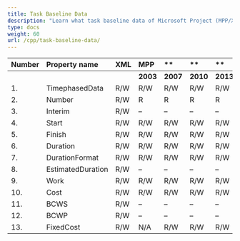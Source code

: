 ```yaml
---
title: Task Baseline Data
description: "Learn what task baseline data of Microsoft Project (MPP/XML) files are can be written or read by Aspose.Tasks for C++."
type: docs
weight: 60
url: /cpp/task-baseline-data/
---
```


|**Number** |**Property name** |**XML** |**MPP** |** |** |**  |** |** |**Comments** |
| :- | :- | :- | :- | :- | :- | :- | :- | :- | :- |
| | | |**2003** |**2007** |**2010** |**2013** |**2016** |**2019** | |
|1. |TimephasedData |R/W |R/W |R/W |R/W |R/W |R/W |R/W | |
|2. |Number |R/W |R |R |R |R |R |R | |
|3. |Interim |R/W |– |– |– |– |– |– | |
|4. |Start |R/W |R/W |R/W |R/W |R/W |R/W |R/W | |
|5. |Finish |R/W |R/W |R/W |R/W |R/W |R/W |R/W | |
|6. |Duration |R/W |R/W |R/W |R/W |R/W |R/W |R/W | |
|7. |DurationFormat |R/W |R/W |R/W |R/W |R/W |R/W |R/W | |
|8. |EstimatedDuration |R/W |– |– |– |– |– |– | |
|9. |Work |R/W |R/W |R/W |R/W |R/W |R/W |R/W | |
|10. |Cost |R/W |R/W |R/W |R/W |R/W |R/W |R/W | |
|11. |BCWS |R/W |– |– |– |– |– |– | |
|12. |BCWP |R/W |– |– |– |– |– |– | |
|13. |FixedCost |R/W |N/A |R/W |R/W |R/W |R/W |R/W | |

